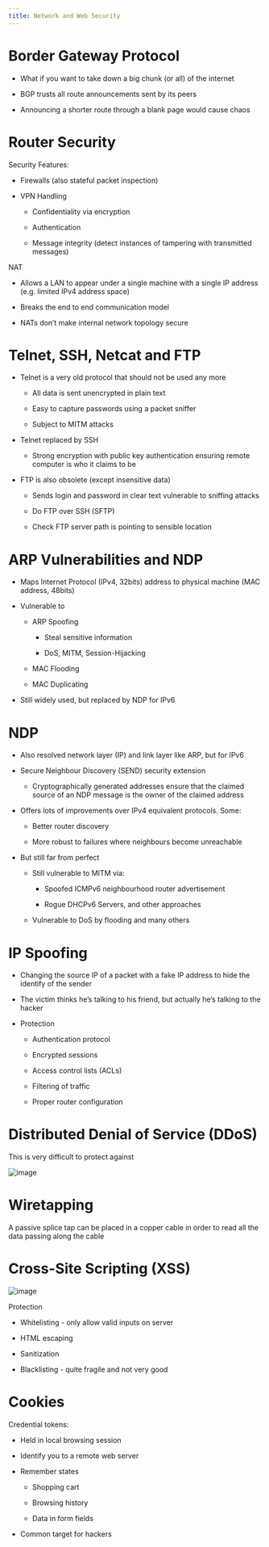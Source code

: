 ```yaml
---
title: Network and Web Security
---
```


# Border Gateway Protocol

- What if you want to take down a big chunk (or all) of the internet

- BGP trusts all route announcements sent by its peers

- Announcing a shorter route through a blank page would cause chaos

# Router Security

Security Features:

- Firewalls (also stateful packet inspection)

- VPN Handling

  - Confidentiality via encryption

  - Authentication

  - Message integrity (detect instances of tampering with
    transmitted messages)

NAT

- Allows a LAN to appear under a single machine with a single IP
  address (e.g. limited IPv4 address space)

- Breaks the end to end communication model

- NATs don’t make internal network topology secure

# Telnet, SSH, Netcat and FTP

- Telnet is a very old protocol that should not be used any more

  - All data is sent unencrypted in plain text

  - Easy to capture passwords using a packet sniffer

  - Subject to MITM attacks

- Telnet replaced by SSH

  - Strong encryption with public key authentication ensuring remote
    computer is who it claims to be

- FTP is also obsolete (except insensitive data)

  - Sends login and password in clear text vulnerable to sniffing
    attacks

  - Do FTP over SSH (SFTP)

  - Check FTP server path is pointing to sensible location

# ARP Vulnerabilities and NDP

- Maps Internet Protocol (IPv4, 32bits) address to physical machine
  (MAC address, 48bits)

- Vulnerable to

  - ARP Spoofing

    - Steal sensitive information

    - DoS, MITM, Session-Hijacking

  - MAC Flooding

  - MAC Duplicating

- Still widely used, but replaced by NDP for IPv6

# NDP

- Also resolved network layer (IP) and link layer like ARP, but for
  IPv6

- Secure Neighbour Discovery (SEND) security extension

  - Cryptographically generated addresses ensure that the claimed
    source of an NDP message is the owner of the claimed address

- Offers lots of improvements over IPv4 equivalent protocols. Some:

  - Better router discovery

  - More robust to failures where neighbours become unreachable

- But still far from perfect

  - Still vulnerable to MITM via:

    - Spoofed ICMPv6 neighbourhood router advertisement

    - Rogue DHCPv6 Servers, and other approaches

  - Vulnerable to DoS by flooding and many others

# IP Spoofing

- Changing the source IP of a packet with a fake IP address to hide
  the identify of the sender

- The victim thinks he’s talking to his friend, but actually he’s
  talking to the hacker

- Protection

  - Authentication protocol

  - Encrypted sessions

  - Access control lists (ACLs)

  - Filtering of traffic

  - Proper router configuration

# Distributed Denial of Service (DDoS)

This is very difficult to protect against

![image](/img/Year_2/Networks_and_Systems/Network+Web/DDoS.png)

# Wiretapping

A passive splice tap can be placed in a copper cable in order to read
all the data passing along the cable

# Cross-Site Scripting (XSS)

![image](/img/Year_2/Networks_and_Systems/Network+Web/XSS.png)

Protection

- Whitelisting - only allow valid inputs on server

- HTML escaping

- Sanitization

- Blacklisting - quite fragile and not very good

# Cookies

Credential tokens:

- Held in local browsing session

- Identify you to a remote web server

- Remember states

  - Shopping cart

  - Browsing history

  - Data in form fields

- Common target for hackers
